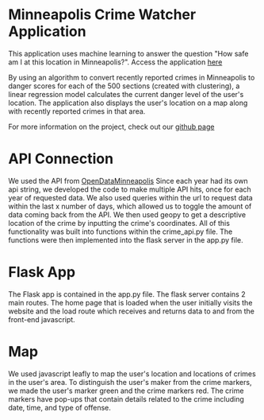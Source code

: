 
# Minneapolis Crime Watcher Application

This application uses machine learning to answer the question "How safe am I at this location in Minneapolis?". Access the application [here](https://travisb98.pythonanywhere.com/)

By using an algorithm to convert recently reported crimes in Minneapolis to danger scores for each of the 500 sections (created with clustering), a linear regression model calculates the current danger level of the user's location. The application also displays the user's location on a map along with recently reported crimes in that area. 


For more information on the project, check out our [github page](https://github.com/travisb98/Crime_Watcher)


# API Connection
We used the API from [OpenDataMinneapolis](https://opendata.minneapolismn.gov/datasets/police-incidents-2021)
Since each year had its own api string, we developed the code to make multiple API hits, once for each year of requested data. We also used queries within the url to request data within the last x number of days, which allowed us to toggle the amount of data coming back from the API. We then used geopy to get a descriptive location of the crime by inputting the crime's coordinates. All of this functionality was built into functions within the crime_api.py file. The functions were then implemented into the flask server in the app.py file.


# Flask App
The Flask app is contained in the app.py file. The flask server contains 2 main routes. The home page that is loaded when the user initially visits the website and the load route which receives and returns data to and from the front-end javascript.

# Map
We used javascript leafly to map the user's location and locations of crimes in the user's area. To distinguish the user's maker from the crime markers, we made the user's marker green and the crime markers red. The crime markers have pop-ups that contain details related to the crime including date, time, and type of offense.

